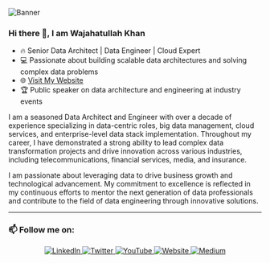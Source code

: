 ![Banner](https://wajahat.tech/wp-content/uploads/2024/10/IMG-20241029-WA0009-e1730357664959.jpg)

### Hi there 👋, I am Wajahatullah Khan

- 🔥 Senior Data Architect | Data Engineer | Cloud Expert
- 💻 Passionate about building scalable data architectures and solving complex data problems
- 🌐 [Visit My Website](https://wajahat.tech)
- 🏆 Public speaker on data architecture and engineering at industry events

I am a seasoned Data Architect and Engineer with over a decade of experience specializing in data-centric roles, big data management, cloud services, and enterprise-level data stack implementation. Throughout my career, I have demonstrated a strong ability to lead complex data transformation projects and drive innovation across various industries, including telecommunications, financial services, media, and insurance.

I am passionate about leveraging data to drive business growth and technological advancement. My commitment to excellence is reflected in my continuous efforts to mentor the next generation of data professionals and contribute to the field of data engineering through innovative solutions.

---

### 📫 Follow me on:

<p align="center">
  <a href="https://linkedin.com/in/wajahatullah" target="_blank">
    <img src="https://img.shields.io/badge/LinkedIn-0A66C2?style=for-the-badge&logo=LinkedIn&logoColor=white" alt="LinkedIn"/>
  </a>
  <a href="https://twitter.com/Wajahat_afshar" target="_blank">
    <img src="https://img.shields.io/badge/Twitter-1DA1F2?style=for-the-badge&logo=Twitter&logoColor=white" alt="Twitter"/>
  </a>
  <a href="https://www.youtube.com/@wajahat.afshar" target="_blank">
    <img src="https://img.shields.io/badge/YouTube-DD0000?style=for-the-badge&logo=YouTube&logoColor=white" alt="YouTube"/>
  </a>
  <a href="https://wajahat.tech" target="_blank">
    <img src="https://img.shields.io/badge/Website-000000?style=for-the-badge&logo=About.me&logoColor=white" alt="Website"/>
  </a>
  <a href="https://medium.com/@wajahatullah.k" target="_blank">
    <img src="https://img.shields.io/badge/Medium-000000?style=for-the-badge&logo=Medium&logoColor=white" alt="Medium"/>
  </a>
</p>
